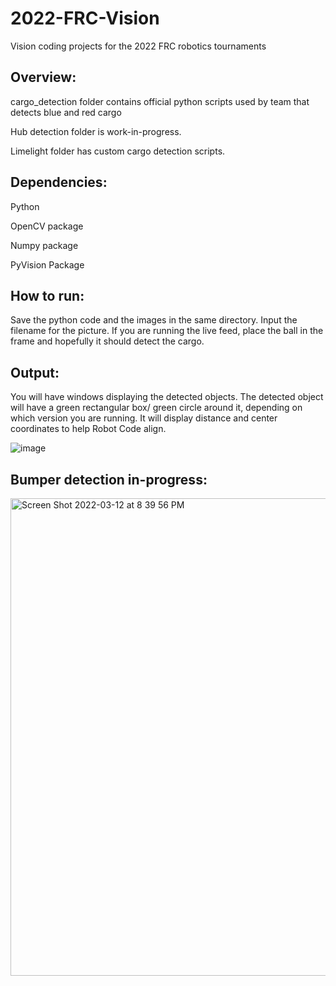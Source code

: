 # 2022-FRC-Vision
Vision coding projects for the 2022 FRC robotics tournaments 

## Overview:

cargo_detection folder contains official python scripts used by team that detects blue and red cargo

Hub detection folder is work-in-progress.

Limelight folder has custom cargo detection scripts.

## Dependencies:

Python

OpenCV package

Numpy package

PyVision Package 

## How to run:

Save the python code and the images in the same directory.
Input the filename for the picture.
If you are running the live feed, place the ball in the frame and hopefully it should detect the cargo.

## Output:
You will have windows displaying the detected objects.
The detected object will have a green rectangular box/ green circle around it, depending on which version you are running. 
It will display distance and center coordinates to help Robot Code align. 


![image](https://user-images.githubusercontent.com/74515743/157141048-23eee427-241b-450f-a55e-3b7c30a72cd2.png)

## Bumper detection in-progress:

<img width="764" alt="Screen Shot 2022-03-12 at 8 39 56 PM" src="https://user-images.githubusercontent.com/74515743/158041176-59e0f6e4-ae35-4fa9-99b3-a8246f5127af.png">
